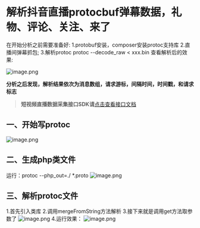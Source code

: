 # 解析抖音直播protocbuf弹幕数据，礼物、评论、关注、来了


 
在开始分析之前需要准备好:
1.protobuf安装，composer安装protoc支持库
2.直播间弹幕抓包;
3.解析protoc protoc --decode_raw < xxx.bin 查看解析后的效果:

![image.png](https://cdn.nlark.com/yuque/0/2020/png/97322/1609247112340-1dcc1443-93e4-45e1-b9ff-4ed6ac6c412d.png#align=left&display=inline&height=263&name=image.png&originHeight=525&originWidth=1212&size=104034&status=done&style=none&width=606)

**分析之后发现，解析结果依次为消息数组，请求游标，间隔时间，时间戳，和请求标志**

 >**短视频直播数据采集接口SDK请**[点击查看接口文档](https://docs.qq.com/doc/DU3RKUFVFdVhQbXlR) 


## 一、开始写protoc

 
![image.png](https://cdn.nlark.com/yuque/0/2020/png/97322/1609247126481-5ec0703e-4c6a-4b51-924d-54db485e4e4b.png#align=left&display=inline&height=234&name=image.png&originHeight=467&originWidth=547&size=23690&status=done&style=none&width=273.5)

 

## 二、生成php类文件

 
运行：protoc --php_out=./ *.proto
![image.png](https://cdn.nlark.com/yuque/0/2020/png/97322/1609247142939-f718ccea-d3da-446a-aa35-5de1dd453c06.png#align=left&display=inline&height=104&name=image.png&originHeight=208&originWidth=380&size=11151&status=done&style=none&width=190)

 

## 三、解析protoc文件

 
1.首先引入类库
2.调用mergeFromString方法解析
3.接下来就是调用get方法取参数了
![image.png](https://cdn.nlark.com/yuque/0/2020/png/97322/1609247158130-eb4c2020-8770-45ea-af5d-47100e4e06d3.png#align=left&display=inline&height=246&name=image.png&originHeight=491&originWidth=727&size=53787&status=done&style=none&width=363.5)
4.运行效果：
![image.png](https://cdn.nlark.com/yuque/0/2020/png/97322/1609247174245-f7ce5244-0e28-4be5-8087-9af151caa3c7.png#align=left&display=inline&height=421&name=image.png&originHeight=841&originWidth=805&size=45046&status=done&style=none&width=402.5)


 

